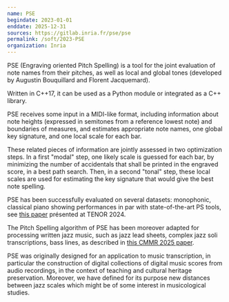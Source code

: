 ```yaml
---
name: PSE 
begindate: 2023-01-01
enddate: 2025-12-31
sources: https://gitlab.inria.fr/pse/pse
permalink: /soft/2023-PSE
organization: Inria
---
```


PSE (Engraving oriented Pitch Spelling)
is a tool for the joint evaluation of note names from their pitches, as well as local and global tones
(developed by Augustin Bouquillard and Florent Jacquemard).

Written in C++17, it can be used as a Python module or integrated as a C++ library.

PSE receives some input in a MIDI-like format, including information about note heights (expressed in semitones from a reference lowest note) and boundaries of measures, and estimates appropriate note names, one global key signature, and one local scale for each bar.

These related pieces of information are jointly assessed in two optimization steps. 
In a first "modal" step, one likely scale is guessed for each bar, by minimizing the number of accidentals that shall be printed in the engraved score, in a best path search. 
Then, in a second "tonal" step, these local scales are used for estimating the key signature that would give the best note spelling.

PSE has been successfully evaluated on several datasets: monophonic, classical piano showing performances in par with state-of-the-art PS tools, see [this paper](https://florent-jacquemard.github.io/publication/2024-04-01-Engraving-Oriented-Joint-Estimation-of-Pitch-Spelling-and-Local-and-Global-Keys) présented at TENOR 2024.

The Pitch Spelling algorithm of PSE has been moreover adapted for processing written jazz music, such as jazz lead sheets, complex jazz soli transcriptions, bass lines, as described in [this CMMR 2025 paper](https://florent-jacquemard.github.io/publication/2025-11-03-Pitch-Spelling-Jazz-Lead-Sheets-and-Solo-Transcriptions).

PSE was originally designed for an application to music transcription, in particular the construction of digital collections of digital music scores from audio recordings, in the context of teaching and cultural heritage preservation.
Moreover, we have defined for its purpose new distances between jazz scales which might be of some interest in musicological studies.
